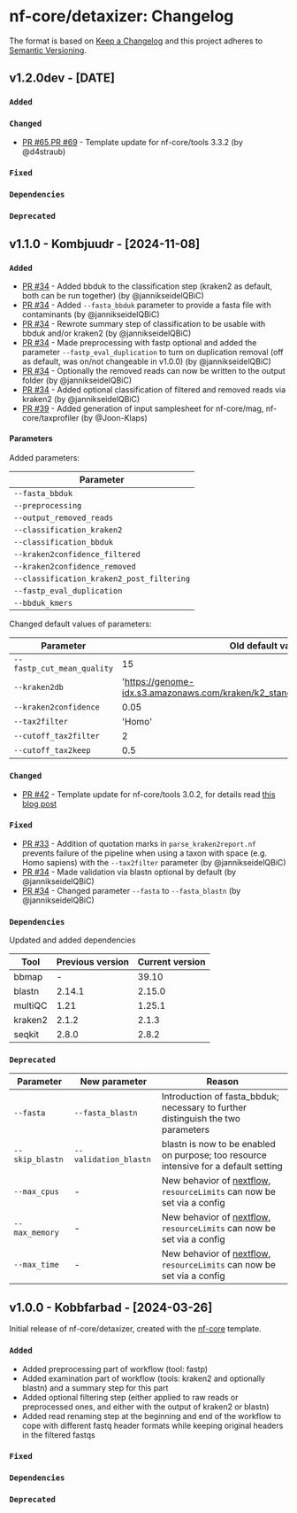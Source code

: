 # nf-core/detaxizer: Changelog

The format is based on [Keep a Changelog](https://keepachangelog.com/en/1.0.0/)
and this project adheres to [Semantic Versioning](https://semver.org/spec/v2.0.0.html).

## v1.2.0dev - [DATE]

### `Added`

### `Changed`

- [PR #65](https://github.com/nf-core/detaxizer/pull/65),[PR #69](https://github.com/nf-core/detaxizer/pull/69) - Template update for nf-core/tools 3.3.2 (by @d4straub)

### `Fixed`

### `Dependencies`

### `Deprecated`

## v1.1.0 - Kombjuudr - [2024-11-08]

### `Added`

- [PR #34](https://github.com/nf-core/detaxizer/pull/34) - Added bbduk to the classification step (kraken2 as default, both can be run together) (by @jannikseidelQBiC)
- [PR #34](https://github.com/nf-core/detaxizer/pull/34) - Added `--fasta_bbduk` parameter to provide a fasta file with contaminants (by @jannikseidelQBiC)
- [PR #34](https://github.com/nf-core/detaxizer/pull/34) - Rewrote summary step of classification to be usable with bbduk and/or kraken2 (by @jannikseidelQBiC)
- [PR #34](https://github.com/nf-core/detaxizer/pull/34) - Made preprocessing with fastp optional and added the parameter `--fastp_eval_duplication` to turn on duplication removal (off as default, was on/not changeable in v1.0.0) (by @jannikseidelQBiC)
- [PR #34](https://github.com/nf-core/detaxizer/pull/34) - Optionally the removed reads can now be written to the output folder (by @jannikseidelQBiC)
- [PR #34](https://github.com/nf-core/detaxizer/pull/34) - Added optional classification of filtered and removed reads via kraken2 (by @jannikseidelQBiC)
- [PR #39](https://github.com/nf-core/detaxizer/pull/39) - Added generation of input samplesheet for nf-core/mag, nf-core/taxprofiler (by @Joon-Klaps)

#### Parameters

Added parameters:

| Parameter                                 |
| ----------------------------------------- |
| `--fasta_bbduk`                           |
| `--preprocessing`                         |
| `--output_removed_reads`                  |
| `--classification_kraken2`                |
| `--classification_bbduk`                  |
| `--kraken2confidence_filtered`            |
| `--kraken2confidence_removed`             |
| `--classification_kraken2_post_filtering` |
| `--fastp_eval_duplication`                |
| `--bbduk_kmers`                           |

Changed default values of parameters:

| Parameter                  | Old default value                                                             | New default value                                                             |
| -------------------------- | ----------------------------------------------------------------------------- | ----------------------------------------------------------------------------- |
| `--fastp_cut_mean_quality` | 15                                                                            | 1                                                                             |
| `--kraken2db`              | 'https://genome-idx.s3.amazonaws.com/kraken/k2_standard_08gb_20231009.tar.gz' | 'https://genome-idx.s3.amazonaws.com/kraken/k2_standard_08gb_20240605.tar.gz' |
| `--kraken2confidence`      | 0.05                                                                          | 0.00                                                                          |
| `--tax2filter`             | 'Homo'                                                                        | 'Homo sapiens'                                                                |
| `--cutoff_tax2filter`      | 2                                                                             | 0                                                                             |
| `--cutoff_tax2keep`        | 0.5                                                                           | 0.0                                                                           |

### `Changed`

- [PR #42](https://github.com/nf-core/detaxizer/pull/42) - Template update for nf-core/tools 3.0.2, for details read [this blog post](https://nf-co.re/blog/2024/tools-3_0_0#important-template-updates)

### `Fixed`

- [PR #33](https://github.com/nf-core/detaxizer/pull/33) - Addition of quotation marks in `parse_kraken2report.nf` prevents failure of the pipeline when using a taxon with space (e.g. Homo sapiens) with the `--tax2filter` parameter (by @jannikseidelQBiC)
- [PR #34](https://github.com/nf-core/detaxizer/pull/34) - Made validation via blastn optional by default (by @jannikseidelQBiC)
- [PR #34](https://github.com/nf-core/detaxizer/pull/34) - Changed parameter `--fasta` to `--fasta_blastn` (by @jannikseidelQBiC)

### `Dependencies`

Updated and added dependencies

| Tool    | Previous version | Current version |
| ------- | ---------------- | --------------- |
| bbmap   | -                | 39.10           |
| blastn  | 2.14.1           | 2.15.0          |
| multiQC | 1.21             | 1.25.1          |
| kraken2 | 2.1.2            | 2.1.3           |
| seqkit  | 2.8.0            | 2.8.2           |

### `Deprecated`

| Parameter       | New parameter         | Reason                                                                                                                                              |
| --------------- | --------------------- | --------------------------------------------------------------------------------------------------------------------------------------------------- |
| `--fasta`       | `--fasta_blastn`      | Introduction of fasta_bbduk; necessary to further distinguish the two parameters                                                                    |
| `--skip_blastn` | `--validation_blastn` | blastn is now to be enabled on purpose; too resource intensive for a default setting                                                                |
| `--max_cpus`    | -                     | New behavior of [nextflow](https://www.nextflow.io/docs/latest/reference/process.html#resourcelimits), `resourceLimits` can now be set via a config |
| `--max_memory`  | -                     | New behavior of [nextflow](https://www.nextflow.io/docs/latest/reference/process.html#resourcelimits), `resourceLimits` can now be set via a config |
| `--max_time`    | -                     | New behavior of [nextflow](https://www.nextflow.io/docs/latest/reference/process.html#resourcelimits), `resourceLimits` can now be set via a config |

## v1.0.0 - Kobbfarbad - [2024-03-26]

Initial release of nf-core/detaxizer, created with the [nf-core](https://nf-co.re/) template.

### `Added`

- Added preprocessing part of workflow (tool: fastp)
- Added examination part of workflow (tools: kraken2 and optionally blastn) and a summary step for this part
- Added optional filtering step (either applied to raw reads or preprocessed ones, and either with the output of kraken2 or blastn)
- Added read renaming step at the beginning and end of the workflow to cope with different fastq header formats while keeping original headers in the filtered fastqs

### `Fixed`

### `Dependencies`

### `Deprecated`
